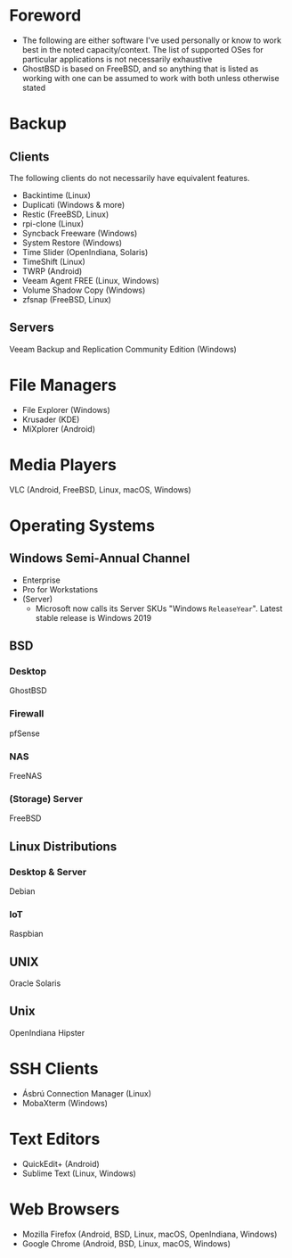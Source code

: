 # Foreword

* The following are either software I've used personally or know to work best in the noted capacity/context. The list of supported OSes for particular applications is not necessarily exhaustive
* GhostBSD is based on FreeBSD, and so anything that is listed as working with one can be assumed to work with both unless otherwise stated

# Backup

## Clients

The following clients do not necessarily have equivalent features. 

* Backintime (Linux)
* Duplicati (Windows & more)
* Restic (FreeBSD, Linux)
* rpi-clone (Linux)
* Syncback Freeware (Windows)
* System Restore (Windows)
* Time Slider (OpenIndiana, Solaris)
* TimeShift (Linux)
* TWRP (Android)
* Veeam Agent FREE (Linux, Windows)
* Volume Shadow Copy (Windows)
* zfsnap (FreeBSD, Linux)

## Servers

Veeam Backup and Replication Community Edition (Windows)

# File Managers

* File Explorer (Windows)
* Krusader (KDE)
* MiXplorer (Android)

# Media Players

VLC (Android, FreeBSD, Linux, macOS, Windows)

# Operating Systems

## Windows Semi-Annual Channel

* Enterprise
* Pro for Workstations
* (Server)
  * Microsoft now calls its Server SKUs "Windows `ReleaseYear`". Latest stable release is Windows 2019

## BSD

### Desktop

GhostBSD

### Firewall

pfSense

### NAS

FreeNAS

### (Storage) Server

FreeBSD

## Linux Distributions

### Desktop & Server

Debian

### IoT

Raspbian

## UNIX

Oracle Solaris

## Unix

OpenIndiana Hipster

# SSH Clients 

* Ásbrú Connection Manager (Linux)
* MobaXterm (Windows)

# Text Editors 

* QuickEdit+ (Android)
* Sublime Text (Linux, Windows)

# Web Browsers 

* Mozilla Firefox (Android, BSD, Linux, macOS, OpenIndiana, Windows)
* Google Chrome (Android, BSD, Linux, macOS, Windows)


